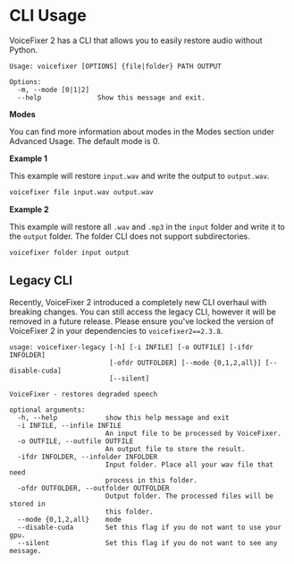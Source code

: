 # CLI Usage

VoiceFixer 2 has a CLI that allows you to easily restore audio without Python.

```
Usage: voicefixer [OPTIONS] {file|folder} PATH OUTPUT

Options:
  -m, --mode [0|1|2]
  --help              Show this message and exit.
```

**Modes**

You can find more information about modes in the Modes section under Advanced Usage. The default mode is 0.

**Example 1**

This example will restore `input.wav` and write the output to `output.wav`.

```bash
voicefixer file input.wav output.wav
```

**Example 2**

This example will restore all `.wav` and `.mp3` in the `input` folder and write it to the `output` folder. The folder CLI does not support subdirectories.

```bash
voicefixer folder input output
```

## Legacy CLI

Recently, VoiceFixer 2 introduced a completely new CLI overhaul with breaking changes. You can still access the legacy CLI, however it will be removed in a future release. Please ensure you've locked the version of VoiceFixer 2 in your dependencies to `voicefixer2==2.3.8`.

```
usage: voicefixer-legacy [-h] [-i INFILE] [-o OUTFILE] [-ifdr INFOLDER]
                         [-ofdr OUTFOLDER] [--mode {0,1,2,all}] [--disable-cuda]
                         [--silent]

VoiceFixer - restores degraded speech

optional arguments:
  -h, --help            show this help message and exit
  -i INFILE, --infile INFILE
                        An input file to be processed by VoiceFixer.
  -o OUTFILE, --outfile OUTFILE
                        An output file to store the result.
  -ifdr INFOLDER, --infolder INFOLDER
                        Input folder. Place all your wav file that need
                        process in this folder.
  -ofdr OUTFOLDER, --outfolder OUTFOLDER
                        Output folder. The processed files will be stored in
                        this folder.
  --mode {0,1,2,all}    mode
  --disable-cuda        Set this flag if you do not want to use your gpu.
  --silent              Set this flag if you do not want to see any message.
```